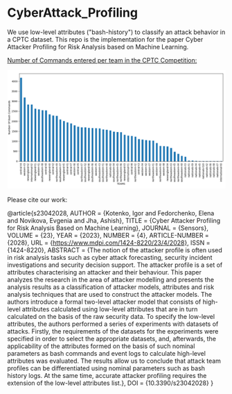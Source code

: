 # CyberAttack_Profiling
We use low-level attributes ("bash-history") to classify an attack behavior in a CPTC dataset. This repo is the implementation for the paper Cyber Attacker Profiling for Risk Analysis based on Machine Learning.


<ins>Number of Commands entered per team in the CPTC Competition:</ins>

![alt text](https://github.com/ashishjv1/CyberAttack_Profiling/blob/main/fig3.png?raw=true)



Please cite our work: 

@article{s23042028,
AUTHOR = {Kotenko, Igor and Fedorchenko, Elena and Novikova, Evgenia and Jha, Ashish},
TITLE = {Cyber Attacker Profiling for Risk Analysis Based on Machine Learning},
JOURNAL = {Sensors},
VOLUME = {23},
YEAR = {2023},
NUMBER = {4},
ARTICLE-NUMBER = {2028},
URL = {https://www.mdpi.com/1424-8220/23/4/2028},
ISSN = {1424-8220},
ABSTRACT = {The notion of the attacker profile is often used in risk analysis tasks such as cyber attack forecasting, security incident investigations and security decision support. The attacker profile is a set of attributes characterising an attacker and their behaviour. This paper analyzes the research in the area of attacker modelling and presents the analysis results as a classification of attacker models, attributes and risk analysis techniques that are used to construct the attacker models. The authors introduce a formal two-level attacker model that consists of high-level attributes calculated using low-level attributes that are in turn calculated on the basis of the raw security data. To specify the low-level attributes, the authors performed a series of experiments with datasets of attacks. Firstly, the requirements of the datasets for the experiments were specified in order to select the appropriate datasets, and, afterwards, the applicability of the attributes formed on the basis of such nominal parameters as bash commands and event logs to calculate high-level attributes was evaluated. The results allow us to conclude that attack team profiles can be differentiated using nominal parameters such as bash history logs. At the same time, accurate attacker profiling requires the extension of the low-level attributes list.},
DOI = {10.3390/s23042028}
}
